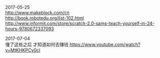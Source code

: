 2017-05-25  
http://www.makeblock.com/cn  
http://book.robotedu.org/list-102.html  
http://www.informit.com/store/scratch-2.0-sams-teach-yourself-in-24-hours-9780672337093

2017-07-04  
懂了这些之后 才知道如何去赚钱 https://www.youtube.com/watch?v=MtKHKPCy0cI  
